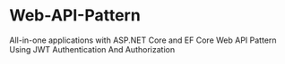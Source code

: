 # Web-API-Pattern
All-in-one applications with ASP.NET Core and EF Core Web API Pattern Using JWT Authentication And Authorization
